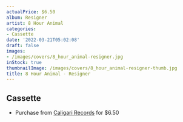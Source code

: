 ```yaml
---
actualPrice: $6.50
album: Resigner
artist: 8 Hour Animal
categories:
- Cassette
date: '2022-03-21T05:02:08'
draft: false
images:
- /images/covers/8_hour_animal-resigner.jpg
inStock: true
thumbnailImage: /images/covers/8_hour_animal-resigner-thumb.jpg
title: 8 Hour Animal - Resigner
---
```


## Cassette
* Purchase from [Caligari Records](https://caligarirecords.storenvy.com/products/33164065-8-hour-animal-resigner) for $6.50
